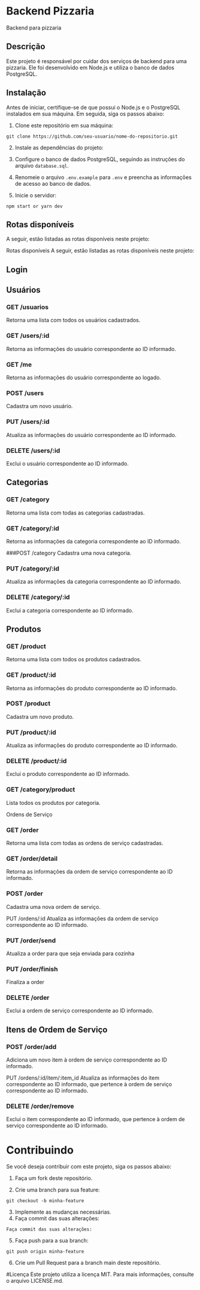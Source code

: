 # Backend Pizzaria

Backend para pizzaria

## Descrição

Este projeto é responsável por cuidar dos serviços de backend para uma pizzaria. Ele foi desenvolvido em Node.js e utiliza o banco de dados PostgreSQL.

## Instalação

Antes de iniciar, certifique-se de que possui o Node.js e o PostgreSQL instalados em sua máquina. Em seguida, siga os passos abaixo:

1. Clone este repositório em sua máquina:

```
git clone https://github.com/seu-usuario/nome-do-repositorio.git
```
2. Instale as dependências do projeto:

3. Configure o banco de dados PostgreSQL, seguindo as instruções do arquivo `database.sql`.

4. Renomeie o arquivo `.env.example` para `.env` e preencha as informações de acesso ao banco de dados.

5. Inicie o servidor:

```
npm start or yarn dev
```
## Rotas disponíveis

A seguir, estão listadas as rotas disponíveis neste projeto:

Rotas disponíveis
A seguir, estão listadas as rotas disponíveis neste projeto:

## Login

## Usuários
### GET /usuarios
Retorna uma lista com todos os usuários cadastrados.

### GET /users/:id
Retorna as informações do usuário correspondente ao ID informado.

### GET /me
Retorna as informações do usuário correspondente ao logado.

### POST /users
Cadastra um novo usuário.

### PUT /users/:id
Atualiza as informações do usuário correspondente ao ID informado.

### DELETE /users/:id
Exclui o usuário correspondente ao ID informado.

## Categorias
### GET /category
Retorna uma lista com todas as categorias cadastradas.

### GET /category/:id
Retorna as informações da categoria correspondente ao ID informado.

###POST /category
Cadastra uma nova categoria.

### PUT /category/:id
Atualiza as informações da categoria correspondente ao ID informado.

### DELETE /category/:id
Exclui a categoria correspondente ao ID informado.

## Produtos
### GET /product
Retorna uma lista com todos os produtos cadastrados.

### GET /product/:id
Retorna as informações do produto correspondente ao ID informado.

### POST /product
Cadastra um novo produto.

### PUT /product/:id
Atualiza as informações do produto correspondente ao ID informado.

### DELETE /product/:id
Exclui o produto correspondente ao ID informado.

### GET /category/product
Lista todos os produtos por categoria.

Ordens de Serviço
### GET /order
Retorna uma lista com todas as ordens de serviço cadastradas.

### GET /order/detail
Retorna as informações da ordem de serviço correspondente ao ID informado.

### POST /order
Cadastra uma nova ordem de serviço.

PUT /ordens/:id
Atualiza as informações da ordem de serviço correspondente ao ID informado.

### PUT /order/send
Atualiza a order para que seja enviada para cozinha

### PUT /order/finish
Finaliza a order

### DELETE /order
Exclui a ordem de serviço correspondente ao ID informado.

## Itens de Ordem de Serviço
### POST /order/add
Adiciona um novo item à ordem de serviço correspondente ao ID informado.

PUT /ordens/:id/item/:item_id
Atualiza as informações do item correspondente ao ID informado, que pertence à ordem de serviço correspondente ao ID informado.

### DELETE /order/remove
Exclui o item correspondente ao ID informado, que pertence à ordem de serviço correspondente ao ID informado.

# Contribuindo

Se você deseja contribuir com este projeto, siga os passos abaixo:

1. Faça um fork deste repositório.

2. Crie uma branch para sua feature:

```
git checkout -b minha-feature
```
3. Implemente as mudanças necessárias.
4. Faça commit das suas alterações:
```
Faça commit das suas alterações:
```
5. Faça push para a sua branch:
```
git push origin minha-feature
```
6. Crie um Pull Request para a branch main deste repositório.

#Licença
Este projeto utiliza a licença MIT. Para mais informações, consulte o arquivo LICENSE.md.
